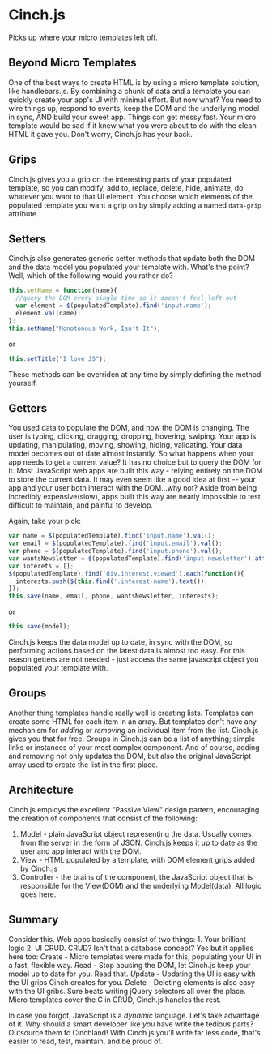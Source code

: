 # Cinch.js
Picks up where your micro templates left off.

## Beyond Micro Templates
One of the best ways to create HTML is by using a micro template solution, like handlebars.js. By combining a chunk of data and a template you can quickly create your app's UI with minimal effort.
But now what? You need to wire things up, respond to events, keep the DOM and the underlying model in sync, AND build your sweet app. Things can get messy fast. Your micro template would be sad if it knew what you were about to do with the clean HTML it gave you. Don't worry, Cinch.js has your back.

## Grips
Cinch.js gives you a grip on the interesting parts of your populated template, so you can modify, add to, replace, delete, hide, animate, do whatever you want to that UI element.
You choose which elements of the populated template you want a grip on by simply adding a named `data-grip` attribute.

## Setters
Cinch.js also generates generic setter methods that update both the DOM and the data model you populated your template with. What's the point? Well, which of the following would you rather do?

```javascript
this.setName = function(name){
  //query the DOM every single time so it doesn't feel left out
  var element = $(populatedTemplate).find('input.name');
  element.val(name);
};
this.setName("Monotonous Work, Isn't It");
```

or

```javascript
this.setTitle("I love JS");
```

These methods can be overriden at any time by simply defining the method yourself.

## Getters
You used data to populate the DOM, and now the DOM is changing. The user is typing, clicking, dragging, dropping, hovering, swiping. Your app is updating, manipulating, moving, showing, hiding, validating.
Your data model becomes out of date almost instantly. So what happens when your app needs to get a current value? It has no choice but to query the DOM for it.
Most JavaScript web apps are built this way - relying entirely on the DOM to store the current data. It may even seem like a good idea at first -- your app and your user both interact with the DOM...why not?
Aside from being incredibly expensive(slow), apps built this way are nearly impossible to test, difficult to maintain, and painful to develop.  

Again, take your pick:

```javascript
var name = $(populatedTemplate).find('input.name').val();
var email = $(populatedTemplate).find('input.email').val();
var phone = $(populatedTemplate).find('input.phone').val();
var wantsNewsletter = $(populatedTemplate).find('input.newsletter').attr('checked');
var interets = [];
$(populatedTemplate).find('div.interest.viewed').each(function(){
  interests.push($(this.find('.interest-name').text());
});
this.save(name, email, phone, wantsNewsletter, interests);
```

or

```javascript
this.save(model);
```

Cinch.js keeps the data model up to date, in sync with the DOM, so performing actions based on the latest data is almost too easy.
For this reason getters are not needed - just access the same javascript object you populated your template with.

## Groups
Another thing templates handle really well is creating lists. Templates can create some HTML for each item in an array. But templates don't have any mechanism for *adding* or *removing* an individual item from the list. Cinch.js gives you that for free.
Groups in Cinch.js can be a list of anything; simple links or instances of your most complex component. And of course, adding and removing not only updates the DOM, but also the original JavaScript array used to create the list in the first place.

## Architecture
Cinch.js employs the excellent "Passive View" design pattern, encouraging the creation of components that consist of the following:
1. Model - plain JavaScript object representing the data. Usually comes from the server in the form of JSON. Cinch.js keeps it up to date as the user and app interact with the DOM.
2. View - HTML populated by a template, with DOM element grips added by Cinch.js
3. Controller - the brains of the component, the JavaScript object that is responsible for the View(DOM) and the underlying Model(data). All logic goes here.

## Summary
Consider this. Web apps basically consist of two things: 1. Your brilliant logic 2. UI CRUD. CRUD? Isn't that a database concept? Yes but it applies here too:
*C*reate -  Micro templates were made for this, populating your UI in a fast, flexible way.
*R*ead - Stop abusing the DOM, let Cinch.js keep your model up to date for you. Read that. 
*U*pdate - Updating the UI is easy with the UI grips Cinch creates for you.
*D*elete - Deleting elements is also easy with the UI gribs. Sure beats writing jQuery selectors all over the place.
Micro templates cover the C in CRUD, Cinch.js handles the rest. 

In case you forgot, JavaScript is a *dynamic* language. Let's take advantage of it. Why should a smart developer like *you* have write the tedious parts? Outsource them to Cinchland!
With Cinch.js you'll write far less code, that's easier to read, test, maintain, and be proud of. 